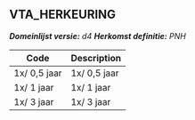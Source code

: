 ## VTA_HERKEURING

*__Domeinlijst versie:__ d4*
*__Herkomst definitie:__ PNH*

|__Code__ |__Description__	|
|	---	|	---	|
| 1x/ 0,5 jaar | 1x/ 0,5 jaar |
| 1x/ 1 jaar | 1x/ 1 jaar |
| 1x/ 3 jaar | 1x/ 3 jaar |
